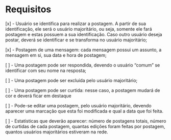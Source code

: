 # Requisitos

[x] - Usuário se identifica para realizar a postagem. A partir de sua identificação, ele será o usuário majoritário, ou seja, somente ele fará postagem e estas possuem a sua identificação. Caso outro usuário deseja postar, deverá se identificar e se transforma no usuário majoritário;

[x] - Postagem de uma mensagem: cada mensagem possui um assunto, a mensagem em si, sua data e hora de postagem;

[ ] - Uma postagem pode ser respondida, devendo o usuário “comum” se identificar com seu nome na resposta;

[ ] - Uma postagem pode ser excluída pelo usuário majoritário;

[ ] - Uma postagem pode ser curtida: nesse caso, a postagem mudará de cor e deverá ficar em destaque

[ ] - Pode-se editar uma postagem, pelo usuário majoritário, devendo aparecer uma marcação que esta foi modificada e qual a data que foi feita.

[ ] - Estatísticas que deverão aparecer: número de postagens totais, número de curtidas de cada postagem, quantas edições foram feitas por postagem, quantos usuários majoritários estiveram na rede.
